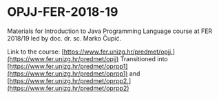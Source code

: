 # OPJJ-FER-2018-19
Materials for Introduction to Java Programming Language course at FER 2018/19 led by doc. dr. sc. Marko Čupić.

Link to the course: [https://www.fer.unizg.hr/predmet/opjj.](https://www.fer.unizg.hr/predmet/opjj)
Transitioned into [https://www.fer.unizg.hr/predmet/oprpp1](https://www.fer.unizg.hr/predmet/oprpp1) and [https://www.fer.unizg.hr/predmet/oprpp2.](https://www.fer.unizg.hr/predmet/oprpp2)
